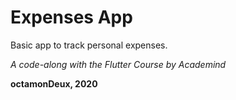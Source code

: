 # Expenses App

Basic app to track personal expenses.

*A code-along with the Flutter Course by Academind*

**octamonDeux, 2020**